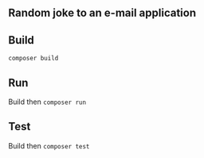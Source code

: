 Random joke to an e-mail application
-

Build
-
`composer build`

Run
-
Build then
`composer run`

Test
-
Build then
`composer test`

